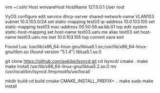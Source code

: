 
vim ~/.ssh/
Host wmvareHost
  HostName 127.0.0.1
  User root
  
VyOS
configure
edit service dhcp-server shared-network-name VLAN103 subnet 10.0.103.0/24
set static-mapping test03 ip-address 10.0.103.105
set static-mapping test03 mac-address 00:50:56:aa:bb:01
top
edit system static-host-mapping
set host-name test03.uatv.me alias test03
set host-name test03.uatv.me inet 10.0.103.105
top
commit
save
exit


  Found Lua: /usr/lib/x86_64-linux-gnu/liblua5.1.so;/usr/lib/x86_64-linux-gnu/libm.so (found version "5.1.4")
  liblua5.1.so.0

 git clone https://github.com/axkibe/lsyncd.git
 cd lsyncd/
 cmake .
 make
 make install
 /usr/lib/x86_64-linux-gnu/liblua5.2.so.0 
mv /usr/local/bin/lsyncd /tmp/rootfs/usr/local/

 mkdir build
 cd build
 cmake CMAKE_INSTALL_PREFIX= ..
    make
    sudo make install